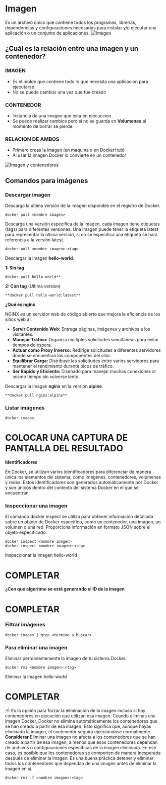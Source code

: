 # Imagen
Es un archivo único que contiene todos los programas, librerías, dependencias y configuraciones necesarias para instalar y/o ejecutar una aplicación o un conjunto de aplicaciones.
![Imagen](img/imagen.PNG)


## ¿Cuál es la relación entre una imagen y un contenedor? 
### IMAGEN
- Es el molde que contiene todo lo que necesita una aplicacion para ejecutarse
- No se puede cambiar una vez que fue creado
### CONTENEDOR
- Instancia de una imagen que esta en ejecuccion
- Se puede realizar cambios pero si no se guarda en **Volumenes** al momento de borrar se pierde
### RELACION DE AMBOS
- Primero creas la imagen (en maquina o en DockerHub)
- Al usar la imagen Docker lo convierte en un contenedor

![Imagen y contenedores](img/imagenContenedores.JPG)
## Comandos para imágenes

### Descargar imagen
Descarga la última versión de la imagen disponible en el registro de Docker.

```
docker pull <nombre imagen> 
```

Descarga una versión específica de la imagen, cada imagen tiene etiquetas (tags) para diferentes versiones.
Una imagen puede tener la etiqueta latest para representar la última versión, si no se especifica una etiqueta se hará referencia a la versión latest.

```
docker pull <nombre imagen>:<tag>
```

Descargar la imagen **hello-world**.

**1: Sin tag**
```
docker pull hello-world**
```
**2: Con tag** (Ultima version)
```
**docker pull hello-world:latest**
```

**¿Qué es nginx**

NGINX es un servidor web de código abierto que mejora la eficiencia de los sitios web al:

- **Servir Contenido Web:** Entrega páginas, imágenes y archivos a los visitantes.
- **Manejar Tráfico:** Organiza múltiples solicitudes simultáneas para evitar tiempos de espera.
- **Actuar como Proxy Inverso:** Redirige solicitudes a diferentes servidores donde se encuentran los componentes del sitio.
- **Equilibrar Carga:** Distribuye las solicitudes entre varios servidores para mantener el rendimiento durante picos de tráfico.
- **Ser Rápido y Eficiente:** Diseñado para manejar muchas conexiones al mismo tiempo sin volverse lento.

Descargar la imagen  **nginx** en la versión **alpine**
```
**docker pull nginx:alpine**
```
### Listar imágenes
```
docker images
```

# COLOCAR UNA CAPTURA DE PANTALLA DEL RESULTADO 

**Identificadores**

En Docker, se utilizan varios identificadores para diferenciar de manera única los elementos del sistema, como imágenes, contenedores, volúmenes y redes. Estos identificadores son generados automáticamente por Docker y son únicos dentro del contexto del sistema Docker en el que se encuentran. 

### Inspeccionar una imagen
El comando docker inspect se utiliza para obtener información detallada sobre un objeto de Docker específico, como un contenedor, una imagen, un volumen o una red.  Proporciona información en formato JSON sobre el objeto especificado.

```
docker inspect <nombre imagen>
docker inspect <nombre imagen>:<tag>
```

Inspeccionar la imagen hello-world 
# COMPLETAR

**¿Con qué algoritmo se está generando el ID de la imagen**
# COMPLETAR

### Filtrar imágenes

```
docker images | grep <termino a buscar>

```

### Para eliminar una imagen
Eliminar permanentemente la imagen de tu sistema Docker.

```
docker rmi <nombre imagen>:<tag>
```

Eliminar la imagen hello-world 
# COMPLETAR

-f: Es la opción para forzar la eliminación de la imagen incluso si hay contenedores en ejecución que utilizan esa imagen.
Cuando eliminas una imagen Docker, Docker no elimina automáticamente los contenedores que se han creado a partir de esa imagen. Esto significa que, aunque hayas eliminado la imagen, el contenedor seguirá ejecutándose normalmente.  
**Considerar**
Eliminar una imagen no afecta a los contenedores que se han creado a partir de esa imagen, a menos que esos contenedores dependan de archivos o configuraciones específicas de la imagen eliminada. En ese caso, es posible que los contenedores se comporten de manera inesperada después de eliminar la imagen.
Es una buena práctica detener y eliminar todos los contenedores que dependan de una imagen antes de eliminar la imagen en sí.

```
docker rmi -f <nombre imagen>:<tag>
```

